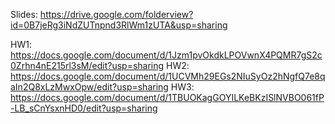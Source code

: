 Slides: https://drive.google.com/folderview?id=0B7jeRg3iNdZUTnpnd3RlWm1zUTA&usp=sharing

HW1: https://docs.google.com/document/d/1Jzm1pvOkdkLPOVwnX4PQMR7gS2c0Zrhn4nE215rl3sM/edit?usp=sharing
HW2: https://docs.google.com/document/d/1UCVMh29EGs2NIuSyOz2hNgfQ7e8qaIn2Q8xLzMwxOpw/edit?usp=sharing
HW3: https://docs.google.com/document/d/1TBUOKagGOYILKeBKzISlNVBO061fP-LB_sCnYsxnHD0/edit?usp=sharing
